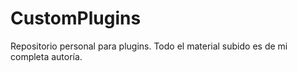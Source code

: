 # CustomPlugins
Repositorio personal para plugins. Todo el material subido es de mi completa autoría.
